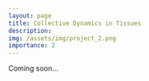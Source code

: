 ```yaml
---
layout: page
title: Collective Dynamics in Tissues
description:
img: /assets/img/project_2.png
importance: 2
---
```


Coming soon...
